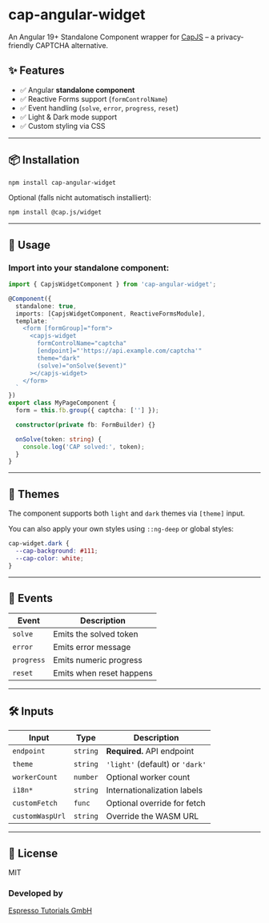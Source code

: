 # cap-angular-widget

An Angular 19+ Standalone Component wrapper for [CapJS](https://capjs.js.org/) – a privacy-friendly CAPTCHA alternative.

## ✨ Features

- ✅ Angular **standalone component**
- ✅ Reactive Forms support (`formControlName`)
- ✅ Event handling (`solve`, `error`, `progress`, `reset`)
- ✅ Light & Dark mode support
- ✅ Custom styling via CSS

---

## 📦 Installation

```bash
npm install cap-angular-widget
```

Optional (falls nicht automatisch installiert):

```bash
npm install @cap.js/widget
```

---

## 🚀 Usage

### Import into your standalone component:

```ts
import { CapjsWidgetComponent } from 'cap-angular-widget';

@Component({
  standalone: true,
  imports: [CapjsWidgetComponent, ReactiveFormsModule],
  template: `
    <form [formGroup]="form">
      <capjs-widget
        formControlName="captcha"
        [endpoint]="'https://api.example.com/captcha'"
        theme="dark"
        (solve)="onSolve($event)"
      ></capjs-widget>
    </form>
  `
})
export class MyPageComponent {
  form = this.fb.group({ captcha: [''] });

  constructor(private fb: FormBuilder) {}

  onSolve(token: string) {
    console.log('CAP solved:', token);
  }
}
```

---

## 🎨 Themes

The component supports both `light` and `dark` themes via `[theme]` input.

You can also apply your own styles using `::ng-deep` or global styles:

```css
cap-widget.dark {
  --cap-background: #111;
  --cap-color: white;
}
```

---

## 🧪 Events

| Event     | Description              |
|-----------|--------------------------|
| `solve`   | Emits the solved token   |
| `error`   | Emits error message      |
| `progress`| Emits numeric progress   |
| `reset`   | Emits when reset happens |

---

## 🛠 Inputs

| Input         | Type     | Description                           |
|---------------|----------|---------------------------------------|
| `endpoint`    | `string` | **Required.** API endpoint            |
| `theme`       | `string` | `'light'` (default) or `'dark'`       |
| `workerCount` | `number` | Optional worker count                 |
| `i18n*`       | `string` | Internationalization labels           |
| `customFetch` | `func`   | Optional override for fetch           |
| `customWaspUrl` | `string` | Override the WASM URL               |

---

## 📄 License

MIT

### Developed by
[Espresso Tutorials GmbH](https://www.espresso-tutorials.com/)
